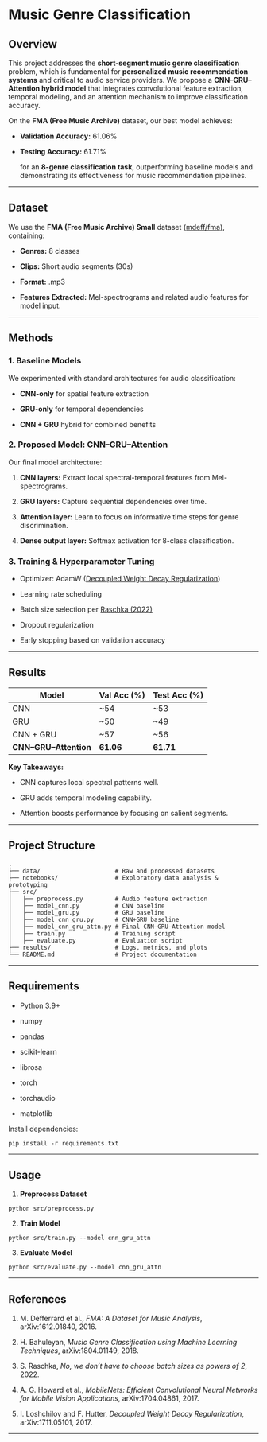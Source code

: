 
# **Music Genre Classification**

  

## **Overview**

  

This project addresses the **short-segment music genre classification** problem, which is fundamental for **personalized music recommendation systems** and critical to audio service providers. We propose a **CNN–GRU–Attention hybrid model** that integrates convolutional feature extraction, temporal modeling, and an attention mechanism to improve classification accuracy.

  

On the **FMA (Free Music Archive)** dataset, our best model achieves:

- **Validation Accuracy:** 61.06%
    
- **Testing Accuracy:** 61.71%
    
    for an **8-genre classification task**, outperforming baseline models and demonstrating its effectiveness for music recommendation pipelines.
    

---

## **Dataset**

  

We use the **FMA (Free Music Archive) Small** dataset ([mdeff/fma](https://github.com/mdeff/fma)), containing:

- **Genres:** 8 classes
    
- **Clips:** Short audio segments (30s)
    
- **Format:** .mp3
    
- **Features Extracted:** Mel-spectrograms and related audio features for model input.
    

---

## **Methods**

  

### **1. Baseline Models**

  

We experimented with standard architectures for audio classification:

- **CNN-only** for spatial feature extraction
    
- **GRU-only** for temporal dependencies
    
- **CNN + GRU** hybrid for combined benefits
    

  

### **2. Proposed Model: CNN–GRU–Attention**

  

Our final model architecture:

1. **CNN layers:** Extract local spectral-temporal features from Mel-spectrograms.
    
2. **GRU layers:** Capture sequential dependencies over time.
    
3. **Attention layer:** Learn to focus on informative time steps for genre discrimination.
    
4. **Dense output layer:** Softmax activation for 8-class classification.
    

  

### **3. Training & Hyperparameter Tuning**

- Optimizer: AdamW ([Decoupled Weight Decay Regularization](https://arxiv.org/abs/1711.05101))
    
- Learning rate scheduling
    
- Batch size selection per [Raschka (2022)](https://sebastianraschka.com/blog/2022/batch-size-2.html)
    
- Dropout regularization
    
- Early stopping based on validation accuracy
    

---

## **Results**

|**Model**|**Val Acc (%)**|**Test Acc (%)**|
|---|---|---|
|CNN|~54|~53|
|GRU|~50|~49|
|CNN + GRU|~57|~56|
|**CNN–GRU–Attention**|**61.06**|**61.71**|

**Key Takeaways:**

- CNN captures local spectral patterns well.
    
- GRU adds temporal modeling capability.
    
- Attention boosts performance by focusing on salient segments.
    

---

## **Project Structure**

```
.
├── data/                     # Raw and processed datasets
├── notebooks/                # Exploratory data analysis & prototyping
├── src/
│   ├── preprocess.py         # Audio feature extraction
│   ├── model_cnn.py          # CNN baseline
│   ├── model_gru.py          # GRU baseline
│   ├── model_cnn_gru.py      # CNN+GRU baseline
│   ├── model_cnn_gru_attn.py # Final CNN–GRU–Attention model
│   ├── train.py              # Training script
│   ├── evaluate.py           # Evaluation script
├── results/                  # Logs, metrics, and plots
└── README.md                 # Project documentation
```

---

## **Requirements**

- Python 3.9+
    
- numpy
    
- pandas
    
- scikit-learn
    
- librosa
    
- torch
    
- torchaudio
    
- matplotlib
    

  

Install dependencies:

```
pip install -r requirements.txt
```

---

## **Usage**

1. **Preprocess Dataset**
    

```
python src/preprocess.py
```

2. **Train Model**
    

```
python src/train.py --model cnn_gru_attn
```

3. **Evaluate Model**
    

```
python src/evaluate.py --model cnn_gru_attn
```

---

## **References**

1. M. Defferrard et al., _FMA: A Dataset for Music Analysis_, arXiv:1612.01840, 2016.
    
2. H. Bahuleyan, _Music Genre Classification using Machine Learning Techniques_, arXiv:1804.01149, 2018.
    
3. S. Raschka, _No, we don’t have to choose batch sizes as powers of 2_, 2022.
    
4. A. G. Howard et al., _MobileNets: Efficient Convolutional Neural Networks for Mobile Vision Applications_, arXiv:1704.04861, 2017.
    
5. I. Loshchilov and F. Hutter, _Decoupled Weight Decay Regularization_, arXiv:1711.05101, 2017.
    

---



